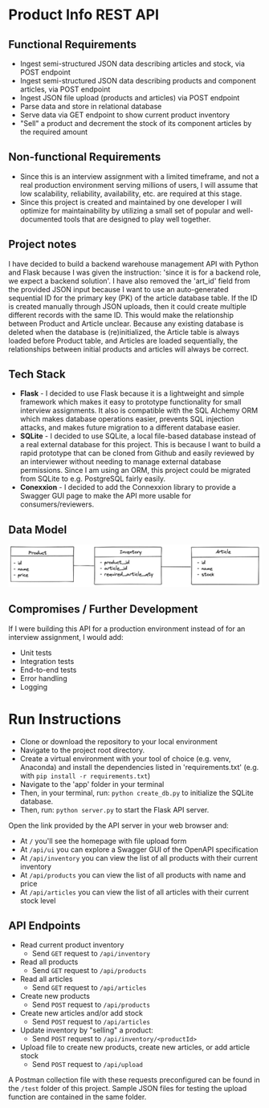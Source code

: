 # Product Info REST API

## Functional Requirements

- Ingest semi-structured JSON data describing articles and stock, via POST endpoint
- Ingest semi-structured JSON data describing products and component articles, via POST endpoint
- Ingest JSON file upload (products and articles) via POST endpoint
- Parse data and store in relational database
- Serve data via GET endpoint to show current product inventory
- "Sell" a product and decrement the stock of its component articles by the required amount

## Non-functional Requirements

- Since this is an interview assignment with a limited timeframe, and not a real production environment serving millions of users, I will assume that low scalability, reliability, availability, etc. are required at this stage.
- Since this project is created and maintained by one developer I will optimize for maintainability by utilizing a small set of popular and well-documented tools that are designed to play well together.

## Project notes

I have decided to build a backend warehouse management API with Python and Flask because I was given the instruction: 'since it is for a backend role, we expect a backend solution'. I have also removed the 'art_id' field from the provided JSON input because I want to use an auto-generated sequential ID for the primary key (PK) of the article database table. If the ID is created manually through JSON uploads, then it could create multiple different records with the same ID. This would make the relationship between Product and Article unclear. Because any existing database is deleted when the database is (re)initialized, the Article table is always loaded before Product table, and Articles are loaded sequentially, the relationships between initial products and articles will always be correct.

## Tech Stack

- **Flask** - I decided to use Flask because it is a lightweight and simple framework which makes it easy to prototype functionality for small interview assignments. It also is compatible with the SQL Alchemy ORM which makes database operations easier, prevents SQL injection attacks, and makes future migration to a different database easier.
- **SQLite** - I decided to use SQLite, a local file-based database instead of a real external database for this project. This is because I want to build a rapid prototype that can be cloned from Github and easily reviewed by an interviewer without needing to manage external database permissions. Since I am using an ORM, this project could be migrated from SQLite to e.g. PostgreSQL fairly easily.
- **Conexxion** - I decided to add the Connexxion library to provide a Swagger GUI page to make the API more usable for consumers/reviewers.

## Data Model

![Warehouse API Data Model](/images/data-model.png)

## Compromises / Further Development

If I were building this API for a production environment instead of for an interview assignment, I would add:

- Unit tests
- Integration tests
- End-to-end tests
- Error handling
- Logging

# Run Instructions

- Clone or download the repository to your local environment
- Navigate to the project root directory.
- Create a virtual environment with your tool of choice (e.g. venv, Anaconda) and install the dependencies listed in 'requirements.txt' (e.g. with `pip install -r requirements.txt`)
- Navigate to the 'app' folder in your terminal
- Then, in your terminal, run:
  `python create_db.py` to initialize the SQLite database.
- Then, run:
  `python server.py` to start the Flask API server.

Open the link provided by the API server in your web browser and:

- At `/` you'll see the homepage with file upload form
- At `/api/ui` you can explore a Swagger GUI of the OpenAPI specification
- At `/api/inventory` you can view the list of all products with their current inventory
- At `/api/products` you can view the list of all products with name and price
- At `/api/articles` you can view the list of all articles with their current stock level

## API Endpoints

- Read current product inventory
  - Send `GET` request to `/api/inventory`
- Read all products
  - Send `GET` request to `/api/products`
- Read all articles
  - Send `GET` request to `/api/articles`
- Create new products
  - Send `POST` request to `/api/products`
- Create new articles and/or add stock
  - Send `POST` request to `/api/articles`
- Update inventory by "selling" a product:
  - Send `POST` request to `/api/inventory/<productId>`
- Upload file to create new products, create new articles, or add article stock
  - Send `POST` request to `/api/upload`

A Postman collection file with these requests preconfigured can be found in the `/test` folder of this project. Sample JSON files for testing the upload function are contained in the same folder.
